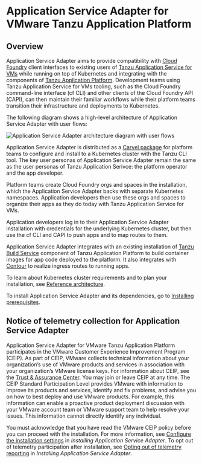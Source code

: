 # Application Service Adapter for VMware Tanzu Application Platform

## Overview

Application Service Adapter aims to provide compatibility with [Cloud Foundry](https://www.cloudfoundry.org/) client interfaces to existing users of [Tanzu Application Service for VMs](https://tanzu.vmware.com/application-service) while running on top of Kubernetes and integrating with the components of [Tanzu Application Platform](https://tanzu.vmware.com/application-platform). Development teams using Tanzu Application Service for VMs tooling, such as the Cloud Foundry command-line interface (cf CLI) and other clients of the Cloud Foundry API (CAPI), can then maintain their familiar workflows while their platform teams transition their infrastructure and deployments to Kubernetes.

The following diagram shows a high-level architecture of Application Service Adapter with user flows:

![Application Service Adapter architecture diagram with user flows](images/architecture.png)

Application Service Adapter is distributed as a [Carvel package](https://carvel.dev/) for platform teams to configure and install to a Kubernetes cluster with the Tanzu CLI tool. The key user personas of Application Service Adapter remain the same as the user personas of Tanzu Application Serivce: the platform operator and the app developer.

Platform teams create Cloud Foundry orgs and spaces in the installation, which the Application Service Adapter backs with separate Kubernetes namespaces. Application developers then use these orgs and spaces to organize their apps as they do today with Tanzu Application Service for VMs.

Application developers log in to their Application Service Adapter installation with credentials for the underlying Kubernetes cluster, but then use the cf CLI and CAPI to push apps and to map routes to them.

Application Service Adapter integrates with an existing installation of [Tanzu Build Service](https://tanzu.vmware.com/build-service) component of Tanzu Application Platform to build container images for app code deployed to the platform. It also integrates with [Contour](https://projectcontour.io/) to realize ingress routes to running apps.

To learn about Kubernetes cluster requirements and to plan your installation, see [Reference architecture](reference-architecture.md).

To install Application Service Adapter and its dependencies, go to [Installing prerequisites](install-prerequisites.md).

## <a id='telemetry-notice'></a> Notice of telemetry collection for Application Service Adapter

[//]: # (This following text came from legal. Do not edit it.)

Application Service Adapter for VMware Tanzu Application Platform participates in the VMware Customer Experience Improvement Program (CEIP).
As part of CEIP, VMware collects technical information about your organization’s use of VMware
products and services in association with your organization’s VMware license keys.
For information about CEIP, see the [Trust & Assurance Center](https://www.vmware.com/solutions/trustvmware/ceip.html).
You may join or leave CEIP at any time.
The CEIP Standard Participation Level provides VMware with information to improve its products and
services, identify and fix problems, and advise you on how to best deploy and use VMware products.
For example, this information can enable a proactive product deployment discussion with your VMware
account team or VMware support team to help resolve your issues.
This information cannot directly identify any individual.

[//]: # (The text above came from legal. Do not edit it.)

You must acknowledge that you have read the VMware CEIP policy before you can proceed with the
installation.
For more information, see [Configure the installation settings](install.md#configure-installation-settings) in _Installing Application Service Adapter_.
To opt out of telemetry participation after installation, see
[Opting out of telemetry reporting](install.md#opt-out-telemetry) in _Installing Application Service Adapter_.
